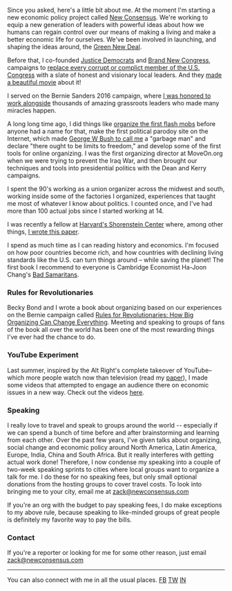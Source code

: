 Since you asked, here's a little bit about me. At the moment I'm starting a new economic policy project called [New Consensus](http://newconsensus.com). We're working to equip a new generation of leaders with powerful ideas about how we humans can regain control over our means of making a living and make a better economic life for ourselves. We've been involved in launching, and shaping the ideas around, the [Green New Deal](https://www.vox.com/energy-and-environment/2018/12/21/18144138/green-new-deal-alexandria-ocasio-cortez). 

Before that, I co-founded [Justice Democrats](https://justicedemocrats.com/) and [Brand New Congress](http://brandnewcongress.org), campaigns to [replace every corrupt or complict member of the U.S. Congress](https://www.thenation.com/article/is-brand-new-congress-the-future-of-progressive-politics/) with a slate of honest and visionary local leaders. And they [made a beautiful movie](https://knockdownthehouse.com) about it! 

I served on the Bernie Sanders 2016 campaign, where [I was honored to work alongside](https://www.bloomberg.com/politics/features/2016-02-24/behind-bernie-sanders-revolution-lies-a-meticulously-engineered-grassroots-network) thousands of amazing grassroots leaders who made many miracles happen.

A long long time ago, I did things like [organize the first flash mobs](https://www.motherjones.com/politics/2000/12/organizing-online/) before anyone had a name for that, make the first political parodoy site on the Internet, which made [George W Bush to call me](https://www.washingtonpost.com/wp-srv/WPcap/1999-11/29/002r-112999-idx.html) a "garbage man" and declare "there ought to be limits to freedom," and develop some of the first tools for online organizing. I was the first organizing director at MoveOn.org when we were trying to prevent the Iraq War, and then brought our techniques and tools into presidential politics with the Dean and Kerry campaigns.

I spent the 90's working as a union organizer across the midwest and south, working inside some of the factories I organized, experiences that taught me most of whatever I know about politics. I counted once, and I've had more than 100 actual jobs since I started working at 14. 

I was recently a fellow at [Harvard's Shorenstein Center](http://news.harvard.edu/gazette/story/newsplus/shorenstein-center-announces-spring-2017-fellows/) where, among other things,  [I wrote this paper](https://shorensteincenter.org/anatomy-of-alt-right-youtuber/). 

I spend as much time as I can reading history and economics. I'm focused on how poor countries become rich, and how countries with declining living standards like the U.S. can turn things around – while saving the planet! The first book I recommend to everyone is Cambridge Economist Ha-Joon Chang's [Bad Samaritans](https://www.amazon.com/dp/B003Z9L4NA/).

### Rules for Revolutionaries

Becky Bond and I wrote a book about organizing based on our experiences on the Bernie campaign called [Rules for Revolutionaries: How Big Organizing Can Change Everything](https://www.amazon.com/Rules-Revolutionaries-Organizing-Change-Everything-ebook/dp/B01MG20YZ0). Meeting and speaking to groups of fans of the book all over the world has been one of the most rewarding things I've ever had the chance to do.

### YouTube Experiment 

Last summer, inspired by the Alt Right's complete takeover of YouTube–which more people watch now than television (read my [paper](https://shorensteincenter.org/anatomy-of-alt-right-youtuber/)), I made some videos that attempted to engage an audience there on economic issues in a new way. Check out the videos [here](https://www.youtube.com/channel/UCVrE6_b8mFBXkodk6gO54rg). 

### Speaking

I really love to travel and speak to groups around the world -- especially if we can spend a bunch of time before and after brainstorming and learning from each other. Over the past few years, I've given talks about organizing, social change and economic policy around North America, Latin America, Europe, India, China and South Africa. But it really interferes with getting actual work done! Therefore, I now condense my speaking into a couple of two-week speaking sprints to cities where local groups want to organize a talk for me. I do these for no speaking fees, but only small optional donations from the hosting groups to cover travel costs. To look into bringing me to your city, email me at zack@newconsensus.com

If you're an org with the budget to pay speaking fees, I do make exceptions to my above rule, because speaking to like-minded groups of great people is definitely my favorite way to pay the bills. 

### Contact
If you're a reporter or looking for me for some other reason, just email zack@newconsensus.com

_______

You can also connect with me in all the usual places. 
[FB](http://facebook.com/zackexley) [TW](http://twitter.com/zackexley) [IN](https://www.instagram.com/zackexley/)
